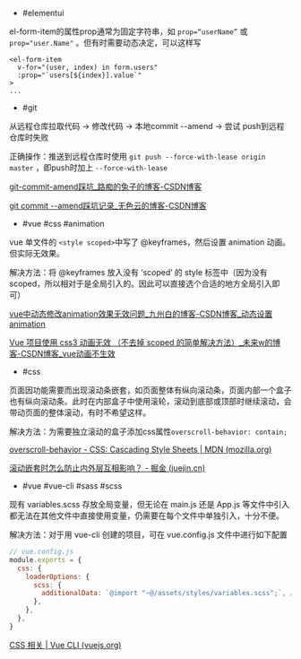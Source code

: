 * #elementui

el-form-item的属性prop通常为固定字符串，如 `prop=“userName”` 或 `prop="user.Name"` 。但有时需要动态决定，可以这样写

```
<el-form-item
  v-for="(user, index) in form.users"
  :prop="`users[${index}].value`"
>
...
```



* #git

从远程仓库拉取代码 -> 修改代码 -> 本地commit --amend -> 尝试 push到远程仓库时失败

正确操作：推送到远程仓库时使用 `git push --force-with-lease origin master`  ，即push时加上 `--force-with-lease` 

[git-commit-amend踩坑_路痴的兔子的博客-CSDN博客](https://blog.csdn.net/qq_37284607/article/details/118547987)

[git commit --amend踩坑记录_无色云的博客-CSDN博客](https://blog.csdn.net/weixin_38669561/article/details/103385514)



* #vue #css #animation 

vue 单文件的 `<style scoped>`中写了 @keyframes，然后设置 animation 动画。但实际无效果。

解决方法：将 @keyframes 放入没有 ‘scoped’ 的 style 标签中（因为没有scoped，所以相对于是全局引入的。因此可以直接选个合适的地方全局引入即可）

[ vue中动态修改animation效果无效问题_九州白的博客-CSDN博客_动态设置animation](https://blog.csdn.net/qq_38783557/article/details/124061163)

[Vue 项目使用 css3 动画无效 （不去掉 scoped 的简单解决方法）_未来w的博客-CSDN博客_vue动画不生效](https://blog.csdn.net/Farewell_w/article/details/114311594)



* #css

页面因功能需要而出现滚动条嵌套，如页面整体有纵向滚动条，页面内部一个盒子也有纵向滚动条。此时在内部盒子中使用滚轮，滚动到底部或顶部时继续滚动，会带动页面的整体滚动，有时不希望这样。

解决方法：为需要独立滚动的盒子添加css属性`overscroll-behavior: contain;`

[overscroll-behavior - CSS: Cascading Style Sheets | MDN (mozilla.org)](https://developer.mozilla.org/en-US/docs/Web/CSS/overscroll-behavior)

[滚动嵌套时怎么防止内外层互相影响？ - 掘金 (juejin.cn)](https://juejin.cn/post/7057884355691020301)



* #vue #vue-cli #sass #scss

现有 variables.scss 存放全局变量，但无论在 main.js 还是 App.js 等文件中引入都无法在其他文件中直接使用变量，仍需要在每个文件中单独引入，十分不便。

解决方法：对于用 vue-cli 创建的项目，可在 vue.config.js 文件中进行如下配置

```javascript
// vue.config.js
module.exports = {
  css: {
    loaderOptions: {
      scss: {
        additionalData: `@import "~@/assets/styles/variables.scss";`, //具体路径根据实际修改
      },
    },
  },
}
```

[CSS 相关 | Vue CLI (vuejs.org)](https://cli.vuejs.org/zh/guide/css.html#向预处理器-loader-传递选项)
